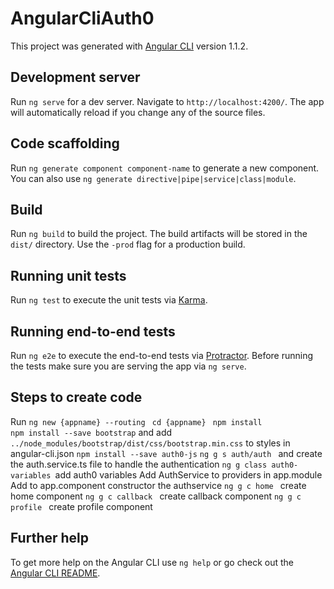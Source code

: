 # AngularCliAuth0

This project was generated with [Angular CLI](https://github.com/angular/angular-cli) version 1.1.2.

## Development server

Run `ng serve` for a dev server. Navigate to `http://localhost:4200/`. The app will automatically reload if you change any of the source files.

## Code scaffolding

Run `ng generate component component-name` to generate a new component. You can also use `ng generate directive|pipe|service|class|module`.

## Build

Run `ng build` to build the project. The build artifacts will be stored in the `dist/` directory. Use the `-prod` flag for a production build.

## Running unit tests

Run `ng test` to execute the unit tests via [Karma](https://karma-runner.github.io).

## Running end-to-end tests

Run `ng e2e` to execute the end-to-end tests via [Protractor](http://www.protractortest.org/).
Before running the tests make sure you are serving the app via `ng serve`.


## Steps to create code

Run 
`ng new {appname} --routing ` 
`cd {appname} `
`npm install `  
`npm install --save bootstrap`  and add `../node_modules/bootstrap/dist/css/bootstrap.min.css` to styles in angular-cli.json
`npm install --save auth0-js`
`ng g s auth/auth ` and create the auth.service.ts file to handle the authentication
`ng g class auth0-variables `add auth0 variables
Add AuthService to providers in app.module
Add to app.component constructor the authservice 
`ng g c home `  create home component 
`ng g c callback `  create callback component 
`ng g c profile `  create profile component 







## Further help

To get more help on the Angular CLI use `ng help` or go check out the [Angular CLI README](https://github.com/angular/angular-cli/blob/master/README.md).
